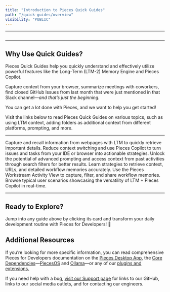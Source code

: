 ```yaml
---
title: "Introduction to Pieces Quick Guides"
path: "/quick-guides/overview"
visibility: "PUBLIC"
---
```

***

<Image src="https://storage.googleapis.com/hashnode_product_documentation_assets/quick_guides/quick-guides.png" alt="" align="center" fullwidth="true" />

***

## Why Use Quick Guides?

Pieces Quick Guides help you quickly understand and effectively utilize powerful features like the Long-Term (LTM-2) Memory Engine and Pieces Copilot.

Capture context from your browser, summarize meetings with coworkers, find closed GitHub Issues from last month that were just mentioned in that Slack channel—*and that’s just the beginning.*

You can get a lot done with Pieces, and we want to help you get started!

Visit the links below to read Pieces Quick Guides on various topics, such as using LTM context, adding folders as additional context from different platforms, prompting, and more.

***

<CardGroup cols={2}>
  <Card title="Using Long-Term Memory Context" href="https://docs.pieces.app/products/quick-guides/ltm-context">
    Capture and recall information from webpages with LTM to quickly retrieve important details.
  </Card>

  <Card title="Using Pieces Copilot with Context Guide" href="https://docs.pieces.app/products/quick-guides/copilot-with-context">
    Reduce context switching and use Pieces Copilot to turn issues and tasks from your IDE or browser into actionable strategies.
  </Card>

  <Card title="Long-Term Memory Prompting" href="https://docs.pieces.app/products/quick-guides/ltm-prompting">
    Unlock the potential of advanced prompting and access context from past activities through search filters for better results.
  </Card>

  <Card title="General Long-Term Memory Prompting Tips" href="https://docs.pieces.app/products/quick-guides/ltm-prompting/tips">
    Learn strategies to retrieve context, URLs, and detailed workflow memories accurately.
  </Card>

  <Card title="Workstream Activity View" href="https://docs.pieces.app/products/quick-guides/ltm-prompting/workstream-activity">
    Use the Pieces Workstream Activity View to capture, filter, and share workflow memories.
  </Card>

  <Card title="Use Cases and Example Prompts" href="https://docs.pieces.app/products/quick-guides/ltm-prompting/examples">
    Browse typical user scenarios showcasing the versatility of LTM + Pieces Copilot in real-time.
  </Card>
</CardGroup>

***

## Ready to Explore?

Jump into any guide above by clicking its card and transform your daily development routine with Pieces for Developers! 🌟

## Additional Resources

If you’re looking for more specific information, you can read comprehensive Pieces for Developers documentation on the [Pieces Desktop App](http://docs.pieces.app/products/desktop), the [Core Dependencies](http://docs.pieces.app/products/core-dependencies)—[PiecesOS](https://docs.pieces.app/products/core-dependencies/pieces-os) and [Ollama](https://docs.pieces.app/products/core-dependencies/ollama)—or any of our [plugins and extensions.](https://docs.pieces.app/products/extensions-plugins/visual-studio-code)

If you need help with a bug, [visit our Support page](https://docs.pieces.app/products/support) for links to our GitHub, links to our social media outlets, and for contacting our engineers.
